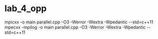 # lab_4_opp
mpicxx -o main parallel.cpp -O3 -Werror -Wextra -Wpedantic --std=c++11
mpecxx -mpilog -o main parallel.cpp -O3 -Werror -Wextra -Wpedantic --std=c++11
